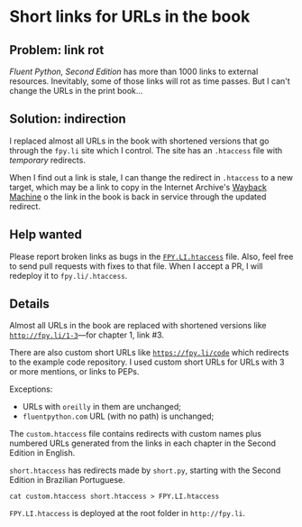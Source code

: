 # Short links for URLs in the book

## Problem: link rot

_Fluent Python, Second Edition_ has more than 1000 links to external resources.
Inevitably, some of those links will rot as time passes.
But I can't change the URLs in the print book...

## Solution: indirection

I replaced almost all URLs in the book with shortened versions that go through the `fpy.li` site which I control.
The site has an `.htaccess` file with *temporary* redirects.

When I find out a link is stale, I can thange the redirect in `.htaccess` to a new target,
which may be a link to copy in the Internet Archive's
[Wayback Machine](https://archive.org/web/)
o the link in the book is back in service through the updated redirect.


## Help wanted

Please report broken links as bugs in the [`FPY.LI.htaccess`](FPY.LI.htaccess) file.
Also, feel free to send pull requests with fixes to that file.
When I accept a PR, I will redeploy it to `fpy.li/.htaccess`.


## Details

Almost all URLs in the book are replaced with shortened versions like
[`http://fpy.li/1-3`](http://fpy.li/1-3)—for chapter 1, link #3.

There are also custom short URLs like
[`https://fpy.li/code`](https://fpy.li/code) which redirects to the example code repository.
I used custom short URLs for URLs with 3 or more mentions, or links to PEPs.

Exceptions:

- URLs with `oreilly` in them are unchanged;
- `fluentpython.com` URL (with no path) is unchanged;

The `custom.htaccess` file contains redirects with custom names
plus numbered URLs generated from the links in each chapter in
the Second Edition in English.

`short.htaccess` has redirects made by `short.py`, starting
with the Second Edition in Brazilian Portuguese.

```shell
cat custom.htaccess short.htaccess > FPY.LI.htaccess
```

`FPY.LI.htaccess` is deployed at the root folder in `http://fpy.li`.
